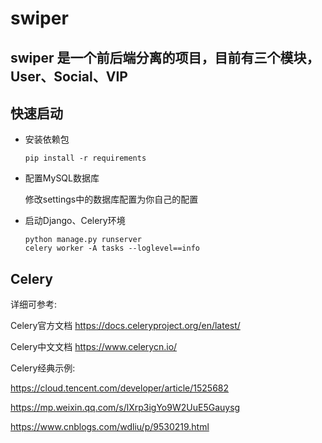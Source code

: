 # swiper

##   swiper 是一个前后端分离的项目，目前有三个模块，User、Social、VIP

##  快速启动

+ 安装依赖包

  ```
  pip install -r requirements
  ```

+ 配置MySQL数据库

  修改settings中的数据库配置为你自己的配置

+ 启动Django、Celery环境

  ```
  python manage.py runserver
  celery worker -A tasks --loglevel==info
  ```

## Celery

详细可参考:
    
Celery官方文档
https://docs.celeryproject.org/en/latest/

Celery中文文档
https://www.celerycn.io/ 

Celery经典示例:

https://cloud.tencent.com/developer/article/1525682

https://mp.weixin.qq.com/s/lXrp3igYo9W2UuE5Gauysg

https://www.cnblogs.com/wdliu/p/9530219.html









